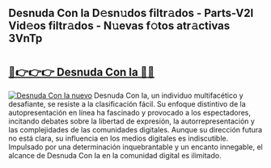 ## Desnuda Con Ia D𝚎sn𝚞dos filtr𝚊dos - Parts-V2l Vid𝚎os filtr𝚊dos - N𝚞evas f𝚘tos atr𝚊ctivas 3VnTp

# <h2><a href="http://mb2u98j.tromn.icu/?c=Desnuda+Con+Ia">🔗👉👉👉 Desnuda Con Ia 🔗🔗</a></h2>

[![Desnuda Con Ia nuevo](https://i.imgur.com/pEAQMta.gif)](http://mb2u98j.tromn.icu/?c=Desnuda+Con+Ia)
Desnuda Con Ia, un individuo multifacético y desafiante, se resiste a la clasificación fácil. Su enfoque distintivo de la autopresentación en línea ha fascinado y provocado a los espectadores, incitando debates sobre la libertad de expresión, la autorrepresentación y las complejidades de las comunidades digitales. Aunque su dirección futura no está clara, su influencia en los medios digitales es indiscutible. Impulsado por una determinación inquebrantable y un encanto innegable, el alcance de Desnuda Con Ia en la comunidad digital es ilimitado.
